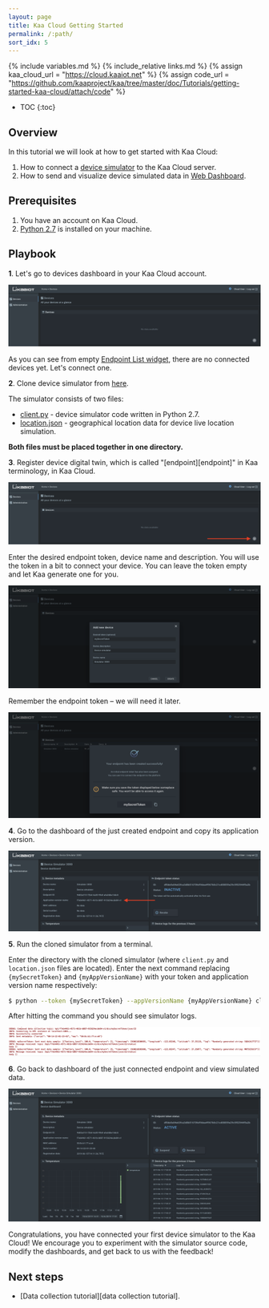 ```yaml
---
layout: page
title: Kaa Cloud Getting Started
permalink: /:path/
sort_idx: 5
---
```


{% include variables.md %}
{% include_relative links.md %}
{% assign kaa_cloud_url = "https://cloud.kaaiot.net" %}
{% assign code_url = "https://github.com/kaaproject/kaa/tree/master/doc/Tutorials/getting-started-kaa-cloud/attach/code" %}

* TOC
{:toc}


## Overview

<!--todo: return link to cloud-->
In this tutorial we will look at how to get started with Kaa Cloud:
1. How to connect a [device simulator]({{code_url}}/client.py) to the Kaa Cloud server.
2. How to send and visualize device simulated data in [Web Dashboard](https://docs.kaaiot.io/WD/docs/current/Overview/).


## Prerequisites
<!--todo: return link to cloud-->
1. You have an account on Kaa Cloud.
3. [Python 2.7](https://www.python.org/download/releases/2.7/) is installed on your machine.


## Playbook
<!--todo: return link to cloud-->
**1**. Let's go to devices dashboard in your Kaa Cloud account.

![Devices dashboard](attach/img/devices-dashboard.png)

As you can see from empty [Endpoint List widget]({{docs_url}}/WD/docs/current/Widgets/Ep-list/), there are no connected devices yet. 
Let's connect one.

**2**. Clone device simulator from [here]({{code_url}}).

The simulator consists of two files: 
- [client.py]({{code_url}}/client.py) - device simulator code written in Python 2.7.
- [location.json]({{code_url}}/location.json) - geographical location data for device live location simulation.

**Both files must be placed together in one directory.**

**3**. Register device digital twin, which is called "[endpoint][endpoint]" in Kaa terminology, in Kaa Cloud.

![Device creation. First step](attach/img/device-creation-1.png)

Enter the desired endpoint token, device name and description. You will use the token in a bit to connect your device. You can leave the token empty and let Kaa generate one for you.
  
![Device creation. Second step](attach/img/device-creation-2.png)

Remember the endpoint token – we will need it later.

![Device creation. Third step](attach/img/device-creation-3.png)

**4**. Go to the dashboard of the just created endpoint and copy its application version.

![Device dashboard](attach/img/device-dashboard-not-connected-simulator.png)

**5**. Run the cloned simulator from a terminal.

Enter the directory with the cloned simulator (where `client.py` and `location.json` files are located). 
Enter the next command replacing `{mySecretToken}` and `{myAppVersionName}` with your token and application version name respectively:

```bash
$ python --token {mySecretToken} --appVersionName {myAppVersionName} client.py
```

After hitting the command you should see simulator logs.

![Simulator logs](attach/img/simulator-logs.png)

**6**. Go back to dashboard of the just connected endpoint and view simulated data.

![Device dashboard of connected simulator](attach/img/device-dashboard-connected-simulator.png)


Congratulations, you have connected your first device simulator to the Kaa Cloud! We encourage you to experiment with the simulator source code, modify the dashboards, and get back to us with the feedback!


## Next steps

- [Data collection tutorial][data collection tutorial]. 

